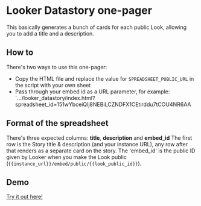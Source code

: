<h1>Looker Datastory one-pager</h1>

This basically generates a bunch of cards for each public Look, allowing you to add a title and a description.

<h2>How to</h2>

There's two ways to use this one-pager:
* Copy the HTML file and replace the value for `SPREADSHEET_PUBLIC_URL` in the script with your own sheet
* Pass through your embed id as a URL parameter, for example: `.../looker_datastory/index.html?spreadsheet_id=151wYbceiQIj8NEBiLCZNDFX1CEtirddu7tCOU4NR6AA

<h2>Format of the spreadsheet</h2>

There's three expected columns: **title**, **description** and **embed_id**
The first row is the Story title & description (and your instance URL), any row after that renders as a separate card on the story. The 'embed_id' is the public ID given by Looker when you make the Look public (`{{instance_url}}/embed/public/{{look_public_id}}`).


<h2>Demo</h2>

[Try it out here!](https://rawgit.com/brechtv/looker_datastory/master/index.html)
